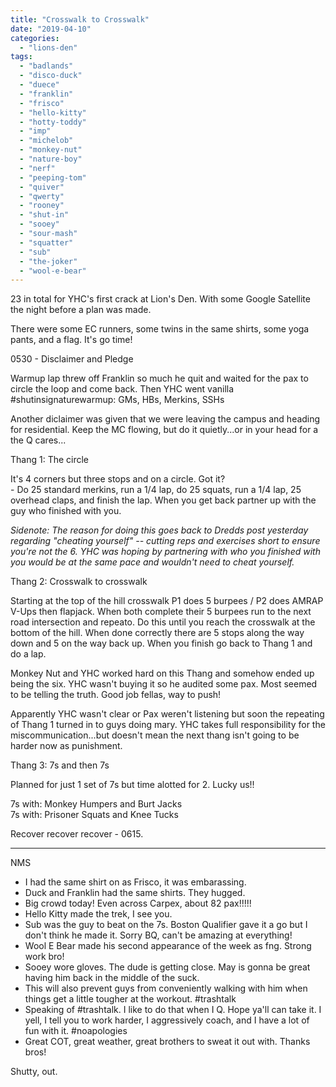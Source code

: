 ```yaml
---
title: "Crosswalk to Crosswalk"
date: "2019-04-10"
categories: 
  - "lions-den"
tags: 
  - "badlands"
  - "disco-duck"
  - "duece"
  - "franklin"
  - "frisco"
  - "hello-kitty"
  - "hotty-toddy"
  - "imp"
  - "michelob"
  - "monkey-nut"
  - "nature-boy"
  - "nerf"
  - "peeping-tom"
  - "quiver"
  - "qwerty"
  - "rooney"
  - "shut-in"
  - "sooey"
  - "sour-mash"
  - "squatter"
  - "sub"
  - "the-joker"
  - "wool-e-bear"
---
```


23 in total for YHC's first crack at Lion's Den. With some Google Satellite the night before a plan was made.

There were some EC runners, some twins in the same shirts, some yoga pants, and a flag. It's go time!

0530 - Disclaimer and Pledge

Warmup lap threw off Franklin so much he quit and waited for the pax to circle the loop and come back. Then YHC went vanilla #shutinsignaturewarmup: GMs, HBs, Merkins, SSHs

Another diclaimer was given that we were leaving the campus and heading for residential. Keep the MC flowing, but do it quietly...or in your head for a the Q cares...

Thang 1: The circle

It's 4 corners but three stops and on a circle. Got it?  
\- Do 25 standard merkins, run a 1/4 lap, do 25 squats, run a 1/4 lap, 25 overhead claps, and finish the lap. When you get back partner up with the guy who finished with you.

_Sidenote: The reason for doing this goes back to Dredds post yesterday regarding "cheating yourself" -- cutting reps and exercises short to ensure you're not the 6. YHC was hoping by partnering with who you finished with you would be at the same pace and wouldn't need to cheat yourself._

Thang 2: Crosswalk to crosswalk

Starting at the top of the hill crosswalk P1 does 5 burpees / P2 does AMRAP V-Ups then flapjack. When both complete their 5 burpees run to the next road intersection and repeato. Do this until you reach the crosswalk at the bottom of the hill. When done correctly there are 5 stops along the way down and 5 on the way back up. When you finish go back to Thang 1 and do a lap.

Monkey Nut and YHC worked hard on this Thang and somehow ended up being the six. YHC wasn't buying it so he audited some pax. Most seemed to be telling the truth. Good job fellas, way to push!

Apparently YHC wasn't clear or Pax weren't listening but soon the repeating of Thang 1 turned in to guys doing mary. YHC takes full responsibility for the miscommunication...but doesn't mean the next thang isn't going to be harder now as punishment.

Thang 3: 7s and then 7s

Planned for just 1 set of 7s but time alotted for 2. Lucky us!!

7s with: Monkey Humpers and Burt Jacks  
7s with: Prisoner Squats and Knee Tucks

Recover recover recover - 0615.

* * *

NMS

- I had the same shirt on as Frisco, it was embarassing.
- Duck and Franklin had the same shirts. They hugged.
- Big crowd today! Even across Carpex, about 82 pax!!!!!
- Hello Kitty made the trek, I see you.
- Sub was the guy to beat on the 7s. Boston Qualifier gave it a go but I don't think he made it. Sorry BQ, can't be amazing at everything!
- Wool E Bear made his second appearance of the week as fng. Strong work bro!
- Sooey wore gloves. The dude is getting close. May is gonna be great having him back in the middle of the suck.
- This will also prevent guys from conveniently walking with him when things get a little tougher at the workout. #trashtalk
- Speaking of #trashtalk. I like to do that when I Q. Hope ya'll can take it. I yell, I tell you to work harder, I aggressively coach, and I have a lot of fun with it. #noapologies
- Great COT, great weather, great brothers to sweat it out with. Thanks bros!

Shutty, out.
